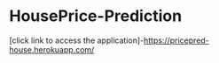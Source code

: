 # HousePrice-Prediction
[click link to access the application]-https://pricepred-house.herokuapp.com/

